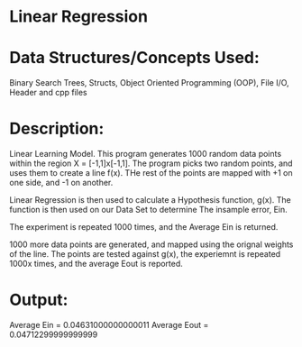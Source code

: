 
Linear Regression
===============


Data Structures/Concepts Used:
==============================
Binary Search Trees,
Structs, Object Oriented Programming (OOP), File I/O, Header and cpp files


Description:
============
Linear Learning Model. 
This program generates 1000 random data points within the region X = [-1,1]x[-1,1]. The program picks two random points, and uses them to 
create a line f(x). THe rest of the points are mapped with +1 on one side, and -1 on another.

Linear Regression is then used to calculate a Hypothesis function, g(x). The function is then used on our Data Set to determine
The insample error, Ein.

The experiment is repeated 1000 times, and the Average Ein is returned.

1000 more data points are generated, and mapped using the orignal weights of the line. The points are tested against g(x), the experiemnt is 
repeated 1000x times, and the average Eout is reported.
 
 
Output:
=======
Average Ein = 0.04631000000000011
Average Eout = 0.04712299999999999

        	